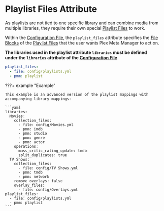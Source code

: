 # Playlist Files Attribute

As playlists are not tied to one specific library and can combine media from multiple libraries, they require their own 
special [Playlist Files](../files/playlists.md) to work.

Within the [Configuration File](overview.md), the `playlist_files` attribute specifies the 
[File Blocks](../config/files.md#blocks) of the [Playlist Files](../files/playlists.md) that the user wants Plex Meta 
Manager to act on.

**The libraries used in the playlist attribute `libraries` must be defined under the `libraries` attribute of the 
[Configuration File](overview.md).**

```yaml
playlist_files:
  - file: config/playlists.yml
  - pmm: playlist
```

???+ example "Example"

    This example is an advanced version of the playlist mappings with accompanying library mappings:

    ```yaml
    libraries:
      Movies:
        collection_files:
          - file: config/Movies.yml
          - pmm: imdb
          - pmm: studio
          - pmm: genre
          - pmm: actor
        operations:
          mass_critic_rating_update: tmdb
          split_duplicates: true
      TV Shows:
        collection_files:
          - file: config/TV Shows.yml
          - pmm: tmdb
          - pmm: network
        remove_overlays: false
        overlay_files:
          - file: config/Overlays.yml
    playlist_files:
      - file: config/playlists.yml
      - pmm: playlist
    ```